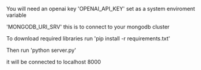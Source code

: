 You will need an openai key 'OPENAI_API_KEY' set as a system enviroment variable

'MONGODB_URI_SRV' this is to connect to your mongodb cluster


To download required libraries run 'pip install -r requirements.txt'

Then run 'python server.py'

it will be connected to localhost 8000
